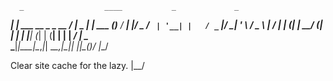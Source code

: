       _                  ____           _             _     
  ___| | ___  __ _ _ __ / ___|__ _  ___| |__   ___   (_)___ 
 / __| |/ _ \/ _` | '__| |   / _` |/ __| '_ \ / _ \  | / __|
| (__| |  __/ (_| | |  | |__| (_| | (__| | | |  __/_ | \__ \
 \___|_|\___|\__,_|_|   \____\__,_|\___|_| |_|\___(_)/ |___/
      

Clear site cache for the lazy.                                              |__/   
